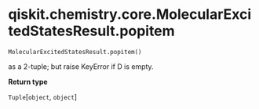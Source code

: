 # qiskit.chemistry.core.MolecularExcitedStatesResult.popitem

`MolecularExcitedStatesResult.popitem()`

as a 2-tuple; but raise KeyError if D is empty.

**Return type**

`Tuple`\[`object`, `object`]
